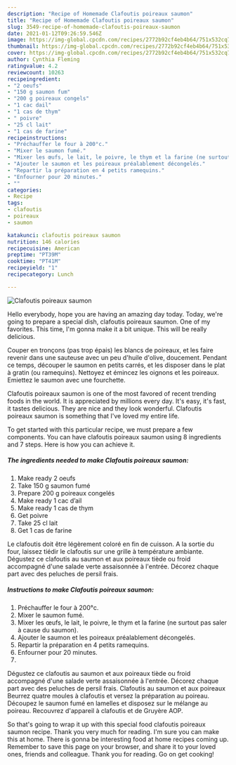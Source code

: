 ```yaml
---
description: "Recipe of Homemade Clafoutis poireaux saumon"
title: "Recipe of Homemade Clafoutis poireaux saumon"
slug: 3549-recipe-of-homemade-clafoutis-poireaux-saumon
date: 2021-01-12T09:26:59.546Z
image: https://img-global.cpcdn.com/recipes/2772b92cf4eb4b64/751x532cq70/clafoutis-poireaux-saumon-photo-principale-de-la-recette.jpg
thumbnail: https://img-global.cpcdn.com/recipes/2772b92cf4eb4b64/751x532cq70/clafoutis-poireaux-saumon-photo-principale-de-la-recette.jpg
cover: https://img-global.cpcdn.com/recipes/2772b92cf4eb4b64/751x532cq70/clafoutis-poireaux-saumon-photo-principale-de-la-recette.jpg
author: Cynthia Fleming
ratingvalue: 4.2
reviewcount: 10263
recipeingredient:
- "2 oeufs"
- "150 g saumon fum"
- "200 g poireaux congels"
- "1 cac dail"
- "1 cas de thym"
- " poivre"
- "25 cl lait"
- "1 cas de farine"
recipeinstructions:
- "Préchauffer le four à 200°c."
- "Mixer le saumon fumé."
- "Mixer les œufs, le lait, le poivre, le thym et la farine (ne surtout pas saler à cause du saumon)."
- "Ajouter le saumon et les poireaux préalablement décongelés."
- "Repartir la préparation en 4 petits ramequins."
- "Enfourner pour 20 minutes."
- ""
categories:
- Recipe
tags:
- clafoutis
- poireaux
- saumon

katakunci: clafoutis poireaux saumon 
nutrition: 146 calories
recipecuisine: American
preptime: "PT39M"
cooktime: "PT41M"
recipeyield: "1"
recipecategory: Lunch

---
```



![Clafoutis poireaux saumon](https://img-global.cpcdn.com/recipes/2772b92cf4eb4b64/751x532cq70/clafoutis-poireaux-saumon-photo-principale-de-la-recette.jpg)

Hello everybody, hope you are having an amazing day today. Today, we're going to prepare a special dish, clafoutis poireaux saumon. One of my favorites. This time, I'm gonna make it a bit unique. This will be really delicious.

Couper en tronçons (pas trop épais) les blancs de poireaux, et les faire revenir dans une sauteuse avec un peu d&#39;huile d&#39;olive, doucement. Pendant ce temps, découper le saumon en petits carrés, et les disposer dans le plat à gratin (ou ramequins). Nettoyez et émincez les oignons et les poireaux. Emiettez le saumon avec une fourchette.

Clafoutis poireaux saumon is one of the most favored of recent trending foods in the world. It is appreciated by millions every day. It's easy, it's fast, it tastes delicious. They are nice and they look wonderful. Clafoutis poireaux saumon is something that I've loved my entire life.


To get started with this particular recipe, we must prepare a few components. You can have clafoutis poireaux saumon using 8 ingredients and 7 steps. Here is how you can achieve it.

<!--inarticleads1-->

##### The ingredients needed to make Clafoutis poireaux saumon:

1. Make ready 2 oeufs
1. Take 150 g saumon fumé
1. Prepare 200 g poireaux congelés
1. Make ready 1 cac d’ail
1. Make ready 1 cas de thym
1. Get  poivre
1. Take 25 cl lait
1. Get 1 cas de farine


Le clafoutis doit être légèrement coloré en fin de cuisson. A la sortie du four, laissez tiédir le clafoutis sur une grille à température ambiante. Dégustez ce clafoutis au saumon et aux poireaux tiède ou froid accompagné d&#39;une salade verte assaisonnée à l&#39;entrée. Décorez chaque part avec des peluches de persil frais. 

<!--inarticleads2-->

##### Instructions to make Clafoutis poireaux saumon:

1. Préchauffer le four à 200°c.
1. Mixer le saumon fumé.
1. Mixer les œufs, le lait, le poivre, le thym et la farine (ne surtout pas saler à cause du saumon).
1. Ajouter le saumon et les poireaux préalablement décongelés.
1. Repartir la préparation en 4 petits ramequins.
1. Enfourner pour 20 minutes.
1. 


Dégustez ce clafoutis au saumon et aux poireaux tiède ou froid accompagné d&#39;une salade verte assaisonnée à l&#39;entrée. Décorez chaque part avec des peluches de persil frais. Clafoutis au saumon et aux poireaux Beurrez quatre moules à clafoutis et versez la préparation au poireau. Découpez le saumon fumé en lamelles et disposez sur le mélange au poireau. Recouvrez d&#39;appareil à clafoutis et de Gruyère AOP. 

So that's going to wrap it up with this special food clafoutis poireaux saumon recipe. Thank you very much for reading. I'm sure you can make this at home. There is gonna be interesting food at home recipes coming up. Remember to save this page on your browser, and share it to your loved ones, friends and colleague. Thank you for reading. Go on get cooking!

